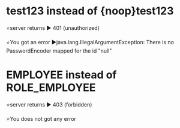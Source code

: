 # test123 instead of {noop}test123

⭐server returns ▶️ 401 (unauthorized)

⭐You got an error ▶️java.lang.IllegalArgumentException: There is no PasswordEncoder mapped for the id "null"


# EMPLOYEE instead of ROLE_EMPLOYEE

⭐server returns ▶️ 403 (forbidden)

⭐You does not got any error